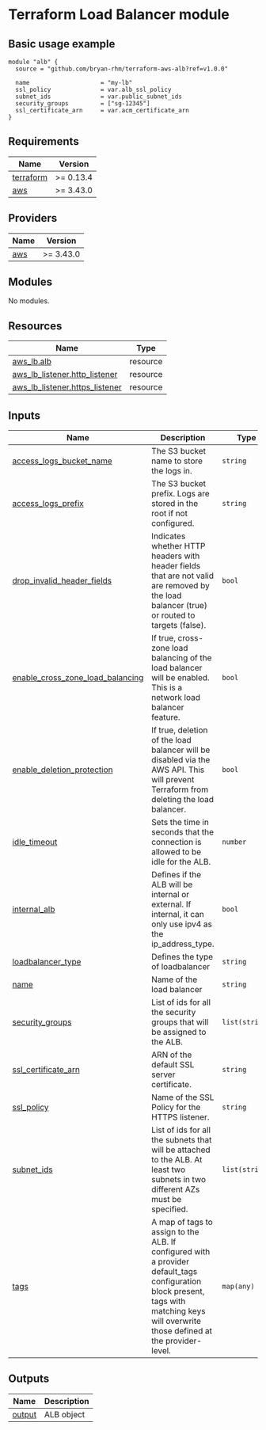 # Terraform Load Balancer module

## Basic usage example

```
module "alb" {
  source = "github.com/bryan-rhm/terraform-aws-alb?ref=v1.0.0"

  name                    = "my-lb"
  ssl_policy              = var.alb_ssl_policy
  subnet_ids              = var.public_subnet_ids
  security_groups         = ["sg-12345"]
  ssl_certificate_arn     = var.acm_certificate_arn
}
```

## Requirements

| Name | Version |
|------|---------|
| <a name="requirement_terraform"></a> [terraform](#requirement\_terraform) | >= 0.13.4 |
| <a name="requirement_aws"></a> [aws](#requirement\_aws) | >= 3.43.0 |

## Providers

| Name | Version |
|------|---------|
| <a name="provider_aws"></a> [aws](#provider\_aws) | >= 3.43.0 |

## Modules

No modules.

## Resources

| Name | Type |
|------|------|
| [aws_lb.alb](https://registry.terraform.io/providers/hashicorp/aws/latest/docs/resources/lb) | resource |
| [aws_lb_listener.http_listener](https://registry.terraform.io/providers/hashicorp/aws/latest/docs/resources/lb_listener) | resource |
| [aws_lb_listener.https_listener](https://registry.terraform.io/providers/hashicorp/aws/latest/docs/resources/lb_listener) | resource |

## Inputs

| Name | Description | Type | Default | Required |
|------|-------------|------|---------|:--------:|
| <a name="input_access_logs_bucket_name"></a> [access\_logs\_bucket\_name](#input\_access\_logs\_bucket\_name) | The S3 bucket name to store the logs in. | `string` | `null` | no |
| <a name="input_access_logs_prefix"></a> [access\_logs\_prefix](#input\_access\_logs\_prefix) | The S3 bucket prefix. Logs are stored in the root if not configured. | `string` | `null` | no |
| <a name="input_drop_invalid_header_fields"></a> [drop\_invalid\_header\_fields](#input\_drop\_invalid\_header\_fields) | Indicates whether HTTP headers with header fields that are not valid are removed by the load balancer (true) or routed to targets (false). | `bool` | `true` | no |
| <a name="input_enable_cross_zone_load_balancing"></a> [enable\_cross\_zone\_load\_balancing](#input\_enable\_cross\_zone\_load\_balancing) | If true, cross-zone load balancing of the load balancer will be enabled. This is a network load balancer feature. | `bool` | `false` | no |
| <a name="input_enable_deletion_protection"></a> [enable\_deletion\_protection](#input\_enable\_deletion\_protection) | If true, deletion of the load balancer will be disabled via the AWS API. This will prevent Terraform from deleting the load balancer. | `bool` | `false` | no |
| <a name="input_idle_timeout"></a> [idle\_timeout](#input\_idle\_timeout) | Sets the time in seconds that the connection is allowed to be idle for the ALB. | `number` | `60` | no |
| <a name="input_internal_alb"></a> [internal\_alb](#input\_internal\_alb) | Defines if the ALB will be internal or external. If internal, it can only use ipv4 as the ip\_address\_type. | `bool` | `false` | no |
| <a name="input_loadbalancer_type"></a> [loadbalancer\_type](#input\_loadbalancer\_type) | Defines the type of loadbalancer | `string` | `"application"` | no |
| <a name="input_name"></a> [name](#input\_name) | Name of the load balancer | `string` | n/a | yes |
| <a name="input_security_groups"></a> [security\_groups](#input\_security\_groups) | List of ids for all the security groups that will be assigned to the ALB. | `list(string)` | `[]` | no |
| <a name="input_ssl_certificate_arn"></a> [ssl\_certificate\_arn](#input\_ssl\_certificate\_arn) | ARN of the default SSL server certificate. | `string` | `null` | no |
| <a name="input_ssl_policy"></a> [ssl\_policy](#input\_ssl\_policy) | Name of the SSL Policy for the HTTPS listener. | `string` | `"ELBSecurityPolicy-2016-08"` | no |
| <a name="input_subnet_ids"></a> [subnet\_ids](#input\_subnet\_ids) | List of ids for all the subnets that will be attached to the ALB. At least two subnets in two different AZs must be specified. | `list(string)` | n/a | yes |
| <a name="input_tags"></a> [tags](#input\_tags) | A map of tags to assign to the ALB. If configured with a provider default\_tags configuration block present, tags with matching keys will overwrite those defined at the provider-level. | `map(any)` | `{}` | no |

## Outputs

| Name | Description |
|------|-------------|
| <a name="output_output"></a> [output](#output\_output) | ALB object |
